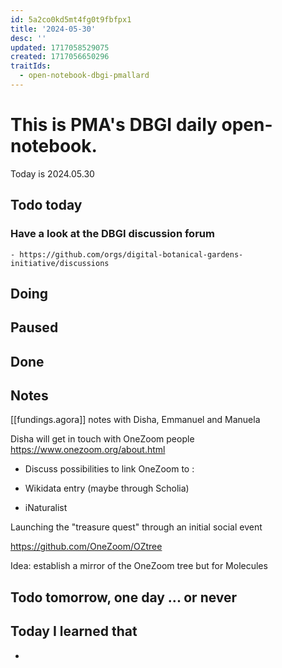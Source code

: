 ```yaml
---
id: 5a2co0kd5mt4fg0t9fbfpx1
title: '2024-05-30'
desc: ''
updated: 1717058529075
created: 1717056650296
traitIds:
  - open-notebook-dbgi-pmallard
---
```



# This is PMA's DBGI daily open-notebook.

Today is 2024.05.30

## Todo today

### Have a look at the DBGI discussion forum
    - https://github.com/orgs/digital-botanical-gardens-initiative/discussions
###
###

## Doing

## Paused

## Done

## Notes

[[fundings.agora]] notes with Disha, Emmanuel and Manuela


Disha will get in touch with OneZoom people https://www.onezoom.org/about.html

- Discuss possibilities to link OneZoom to :

- Wikidata entry (maybe through Scholia)
- iNaturalist

Launching the "treasure quest" through an initial social event

https://github.com/OneZoom/OZtree


Idea: establish a mirror of the OneZoom tree but for Molecules






## Todo tomorrow, one day ... or never

###
###
###


## Today I learned that

-